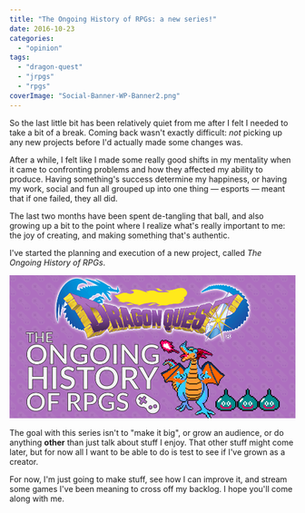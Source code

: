 ```yaml
---
title: "The Ongoing History of RPGs: a new series!"
date: 2016-10-23
categories: 
  - "opinion"
tags: 
  - "dragon-quest"
  - "jrpgs"
  - "rpgs"
coverImage: "Social-Banner-WP-Banner2.png"
---
```


So the last little bit has been relatively quiet from me after I felt I needed to take a bit of a break. Coming back wasn't exactly difficult: _not_ picking up any new projects before I'd actually made some changes was.

<!--more-->

After a while, I felt like I made some really good shifts in my mentality when it came to confronting problems and how they affected my ability to produce. Having something's success determine my happiness, or having my work, social and fun all grouped up into one thing — esports — meant that if one failed, they all did.

The last two months have been spent de-tangling that ball, and also growing up a bit to the point where I realize what's really important to me: the joy of creating, and making something that's authentic.

I've started the planning and execution of a new project, called _The Ongoing History of RPGs_.

![](/assets/images/DQ-Banner.png)

The goal with this series isn't to "make it big", or grow an audience, or do anything **other** than just talk about stuff I enjoy. That other stuff might come later, but for now all I want to be able to do is test to see if I've grown as a creator.

For now, I'm just going to make stuff, see how I can improve it, and stream some games I've been meaning to cross off my backlog. I hope you'll come along with me.
